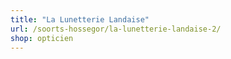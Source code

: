 ```yaml
---
title: "La Lunetterie Landaise"
url: /soorts-hossegor/la-lunetterie-landaise-2/
shop: opticien
---
```

